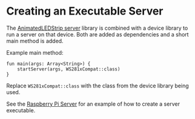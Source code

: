 # Creating an Executable Server

The [AnimatedLEDStrip server](https://github.com/AnimatedLEDStrip/server) library is combined with a device library to run a server on that device.
Both are added as dependencies and a short main method is added.

Example main method:
```
fun main(args: Array<String>) {
    startServer(args, WS281xCompat::class)
}
```

Replace `WS281xCompat::class` with the class from the device library being used.

See the [Raspberry Pi Server](https://github.com/AnimatedLEDStrip/server-pi)
for an example of how to create a server executable.
